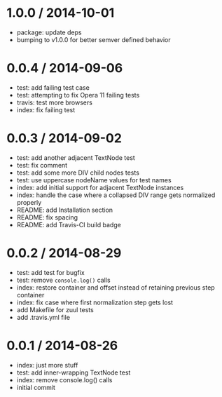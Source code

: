 
1.0.0 / 2014-10-01
==================

 * package: update deps
 * bumping to v1.0.0 for better semver defined behavior

0.0.4 / 2014-09-06
==================

 * test: add failing test case
 * test: attempting to fix Opera 11 failing tests
 * travis: test more browsers
 * index: fix failing test

0.0.3 / 2014-09-02
==================

 * test: add another adjacent TextNode test
 * test: fix comment
 * test: add some more DIV child nodes tests
 * test: use uppercase nodeName values for test names
 * index: add initial support for adjacent TextNode instances
 * index: handle the case where a collapsed DIV range gets normalized properly
 * README: add Installation section
 * README: fix spacing
 * README: add Travis-CI build badge

0.0.2 / 2014-08-29
==================

 * test: add test for bugfix
 * test: remove `console.log()` calls
 * index: restore container and offset instead of retaining previous step container
 * index: fix case where first normalization step gets lost
 * add Makefile for zuul tests
 * add .travis.yml file

0.0.1 / 2014-08-26
==================

 * index: just more stuff
 * test: add inner-wrapping TextNode test
 * index: remove console.log() calls
 * initial commit
